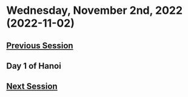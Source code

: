 # Wednesday, November 2nd, 2022 (2022-11-02)

## [Previous Session](./2022-10-05.md)

## Day 1 of Hanoi

## [Next Session](./2022-XX-XX.md)
